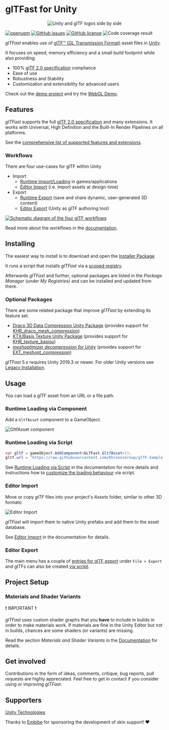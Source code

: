 # glTFast for Unity

<p align="center">
<img src="./Documentation~/Images/unity-gltf-logos.png" alt="Unity and glTF logos side by side" />
</p>

[![openupm](https://img.shields.io/npm/v/com.atteneder.gltfast?label=openupm&registry_uri=https://package.openupm.com)](https://openupm.com/packages/com.atteneder.gltfast/)
[![GitHub issues](https://img.shields.io/github/issues/atteneder/glTFast)](https://github.com/atteneder/glTFast/issues)
[![GitHub license](https://img.shields.io/github/license/atteneder/glTFast)](https://github.com/atteneder/glTFast/blob/main/LICENSE.md)
![Code coverage result](./Documentation~/Images/badge_linecoverage.svg "Code coverage result badge")

*glTFast* enables use of [glTF™ (GL Transmission Format)][gltf] asset files in [Unity][unity].

It focuses on speed, memory efficiency and a small build footprint while also providing:

- 100% [glTF 2.0 specification][gltf-spec] compliance
- Ease of use
- Robustness and Stability
- Customization and extensibility for advanced users

Check out the [demo project](https://github.com/atteneder/glTFastDemo) and try the [WebGL Demo][gltfast-web-demo].

## Features

*glTFast* supports the full [glTF 2.0 specification][gltf-spec] and many extensions. It works with Universal, High Definition and the Built-In Render Pipelines on all platforms.

See the [comprehensive list of supported features and extensions](./Documentation~/features.md).

### Workflows

There are four use-cases for glTF within Unity

- Import
  - [Runtime Import/Loading](./Documentation~/ImportRuntime.md) in games/applications
  - [Editor Import](./Documentation~/ImportEditor.md) (i.e. import assets at design-time)
- Export
  - [Runtime Export](./Documentation~/ExportRuntime.md) (save and share dynamic, user-generated 3D content)
  - [Editor Export](./Documentation~/ExportEditor.md) (Unity as glTF authoring tool)

[![Schematic diagram of the four glTF workflows](./Documentation~/Images/Unity-glTF-workflows.png "The four glTF workflows")][workflows]

Read more about the workflows in the [documentation][workflows].

## Installing

The easiest way to install is to download and open the [Installer Package](https://package-installer.glitch.me/v1/installer/OpenUPM/com.atteneder.gltfast?registry=https%3A%2F%2Fpackage.openupm.com&scope=com.atteneder)

It runs a script that installs *glTFast* via a [scoped registry](https://docs.unity3d.com/Manual/upm-scoped.html).

Afterwards *glTFast* and further, optional packages are listed in the *Package Manager* (under *My Registries*) and can be installed and updated from there.

### Optional Packages

There are some related package that improve *glTFast* by extending its feature set.

- [Draco 3D Data Compression Unity Package][DracoUnity] (provides support for [KHR_draco_mesh_compression][ExtDraco])
- [KTX/Basis Texture Unity Package][KtxUnity] (provides support for [KHR_texture_basisu][ExtBasisU])
- [*meshoptimizer decompression for Unity*][Meshopt] (provides support for [EXT_meshopt_compression][ExtMeshopt])

*glTFast* 5.x requires Unity 2019.3 or newer. For older Unity versions see [Legacy Installation](./Documentation~/gltfast-1.md).

## Usage

You can load a glTF asset from an URL or a file path.

### Runtime Loading via Component

Add a `GltfAsset` component to a GameObject.

![GltfAsset component][gltfasset_component]

### Runtime Loading via Script

```C#
var gltf = gameObject.AddComponent<GLTFast.GltfAsset>();
gltf.url = "https://raw.githubusercontent.com/KhronosGroup/glTF-Sample-Models/master/2.0/Duck/glTF/Duck.gltf";
```

See [Runtime Loading via Script](./Documentation~/ImportRuntime.md#runtime-loading-via-script) in the documentation for more details and instructions how to [customize the loading behaviour](./Documentation~/ImportRuntime.md#customize-loading-behavior) via script.

### Editor Import

Move or copy *glTF* files into your project's *Assets* folder, similar to other 3D formats:

![Editor Import][import-gif]

*glTFast* will import them to native Unity prefabs and add them to the asset database.

See [Editor Import](./Documentation~/ImportEditor.md) in the documentation for details.

### Editor Export

The main menu has a couple of [entries for glTF export](./Documentation~/ExportEditor.md#export-from-the-main-menu) under `File > Export` and glTFs can also be
created [via script](./Documentation~/ExportEditor.md#export-via-script).

## Project Setup

### Materials and Shader Variants

❗ IMPORTANT ❗

*glTFast* uses custom shader graphs that you **have** to include in builds in order to make materials work. If materials are fine in the Unity Editor but not in builds, chances are some shaders (or variants) are missing.

Read the section *Materials and Shader Variants* in the [Documentation](./Documentation~/ProjectSetup.md#materials-and-shader-variants) for details.

## Get involved

Contributions in the form of ideas, comments, critique, bug reports, pull requests are highly appreciated. Feel free to get in contact if you consider using or improving *glTFast*.

## Supporters

[Unity Technologies][unity]

Thanks to [Embibe][embibe] for sponsoring the development of skin support! ❤️


[embibe]: https://www.embibe.com
[DracoUnity]: https://github.com/atteneder/DracoUnity
[ExtBasisU]: https://github.com/KhronosGroup/glTF/tree/master/extensions/2.0/Khronos/KHR_texture_basisu
[ExtDraco]: https://github.com/KhronosGroup/glTF/tree/master/extensions/2.0/Khronos/KHR_draco_mesh_compression
[ExtMeshopt]: https://github.com/KhronosGroup/glTF/tree/main/extensions/2.0/Vendor/EXT_meshopt_compression
[gltf-spec]: https://www.khronos.org/registry/glTF/specs/2.0/glTF-2.0.html
[gltf]: https://www.khronos.org/gltf
[gltfasset_component]: ./Documentation~/Images/gltfasset_component.png  "Inspector showing a GltfAsset component added to a GameObject"
[gltfast-web-demo]: https://gltf.pixel.engineer
[import-gif]: ./Documentation~/Images/import.gif  "Video showing glTF files being copied into the Assets folder and imported"
[khronos]: https://www.khronos.org
[KtxUnity]: https://github.com/atteneder/KtxUnity
[Meshopt]: https://docs.unity3d.com/Packages/com.unity.meshopt.decompress@0.1/manual/index.html
[unity]: https://unity.com
[workflows]: ./Documentation~/index.md#workflows